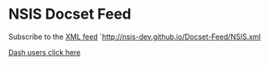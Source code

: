 # NSIS Docset Feed

Subscribe to the [XML feed](http://nsis-dev.github.io/Docset-Feed/NSIS.xml) `http://nsis-dev.github.io/Docset-Feed/NSIS.xml

[Dash users click here](dash-feed://http%3A%2F%2Fnsis-dev.github.io%2FDocset-Feed%2FNSIS.xml)